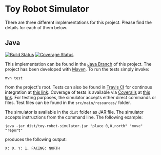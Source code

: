 Toy Robot Simulator
===================

There are three different implementations for this project. Please find the details for each of them below.

Java 
----
[![Build Status](https://travis-ci.org/Kalimaha/ToyRobotSimulator.svg?branch=java)](https://travis-ci.org/Kalimaha/ToyRobotSimulator)
[![Coverage Status](https://coveralls.io/repos/github/Kalimaha/ToyRobotSimulator/badge.svg?branch=java)](https://coveralls.io/github/Kalimaha/ToyRobotSimulator?branch=java)

This implementation can be found in the [Java Branch](https://github.com/Kalimaha/ToyRobotSimulator/tree/java) of this project. The project has been developed with [Maven](https://maven.apache.org/). To run the tests simply invoke:

```
mvn test
```

from the project's root. Tests can also be found in [Travis CI](https://travis-ci.org/) for continous integration at [this link](https://travis-ci.org/Kalimaha/ToyRobotSimulator/builds/113826176). Coverage of tests is available via [Coveralls](https://coveralls.io/) at [this link](https://coveralls.io/builds/5314297). For testing purposes, the simulator accepts either direct commands or files. Test files can be found in the ```src/main/resources/``` folder.

The simulator is available in the ```dist``` folder as JAR file. The simulator accepts instructions from the command line. The following example: 

```
java -jar dist/toy-robot-simulator.jar "place 0,0,north" "move" "report"
```

produces the following output:

```
X: 0, Y: 1, FACING: NORTH
```
